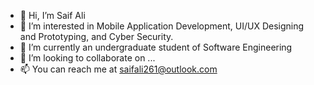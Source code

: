 - 👋 Hi, I’m Saif Ali
- 👀 I’m interested in Mobile Application Development, UI/UX Designing and Prototyping, and Cyber Security.
- 🌱 I’m currently an undergraduate student of Software Engineering
- 💞️ I’m looking to collaborate on ...
- 📫 You can reach me at saifali261@outlook.com

<!---
saifali47/saifali47 is a ✨ special ✨ repository because its `README.md` (this file) appears on your GitHub profile.
You can click the Preview link to take a look at your changes.
--->

